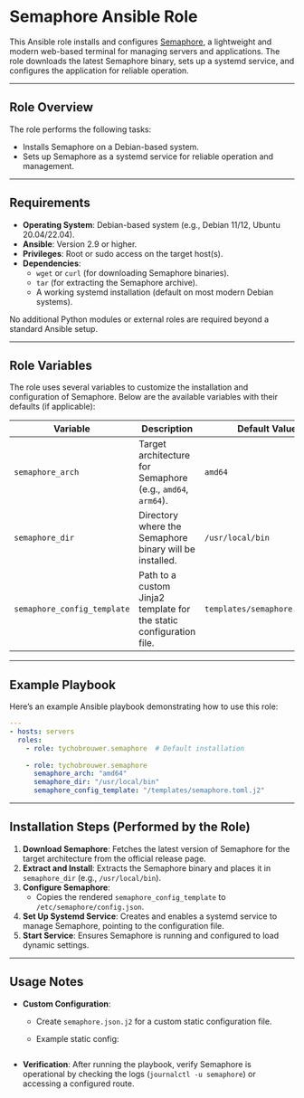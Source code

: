 # Semaphore Ansible Role

This Ansible role installs and configures [Semaphore](https://semaphoreui.com/),  a lightweight and modern web-based terminal for managing servers and applications. The role downloads the latest Semaphore binary, sets up a systemd service, and configures the application for reliable operation.

---

## Role Overview

The role performs the following tasks:

- Installs Semaphore on a Debian-based system.
- Sets up Semaphore as a systemd service for reliable operation and management.

---

## Requirements

- **Operating System**: Debian-based system (e.g., Debian 11/12, Ubuntu 20.04/22.04).
- **Ansible**: Version 2.9 or higher.
- **Privileges**: Root or sudo access on the target host(s).
- **Dependencies**:
  - `wget` or `curl` (for downloading Semaphore binaries).
  - `tar` (for extracting the Semaphore archive).
  - A working systemd installation (default on most modern Debian systems).

No additional Python modules or external roles are required beyond a standard Ansible setup.

---

## Role Variables

The role uses several variables to customize the installation and configuration of Semaphore. Below are the available variables with their defaults (if applicable):

| Variable                     | Description                                                                 | Default Value                 |
|------------------------------|-----------------------------------------------------------------------------|-------------------------------|
| `semaphore_arch`              | Target architecture for Semaphore (e.g., `amd64`, `arm64`).                | `amd64`                       |
| `semaphore_dir`               | Directory where the Semaphore binary will be installed.                    | `/usr/local/bin`              |
| `semaphore_config_template`   | Path to a custom Jinja2 template for the static configuration file.        | `templates/semaphore.json.j2` |

---

## Example Playbook

Here’s an example Ansible playbook demonstrating how to use this role:

```yaml
---
- hosts: servers
  roles:
    - role: tychobrouwer.semaphore  # Default installation
    
    - role: tychobrouwer.semaphore
      semaphore_arch: "amd64"
      semaphore_dir: "/usr/local/bin"
      semaphore_config_template: "/templates/semaphore.toml.j2"
```

---

## Installation Steps (Performed by the Role)

1. **Download Semaphore**: Fetches the latest version of Semaphore for the target architecture from the official release page.
2. **Extract and Install**: Extracts the Semaphore binary and places it in `semaphore_dir` (e.g., `/usr/local/bin`).
3. **Configure Semaphore**:
   - Copies the rendered `semaphore_config_template` to `/etc/semaphore/config.json`.
4. **Set Up Systemd Service**: Creates and enables a systemd service to manage Semaphore, pointing to the configuration file.
5. **Start Service**: Ensures Semaphore is running and configured to load dynamic settings.

---

## Usage Notes

- **Custom Configuration**:
  - Create `semaphore.json.j2` for a custom static configuration file.
  - Example static config:

    ```json

    ```

- **Verification**: After running the playbook, verify Semaphore is operational by checking the logs (`journalctl -u semaphore`) or accessing a configured route.

